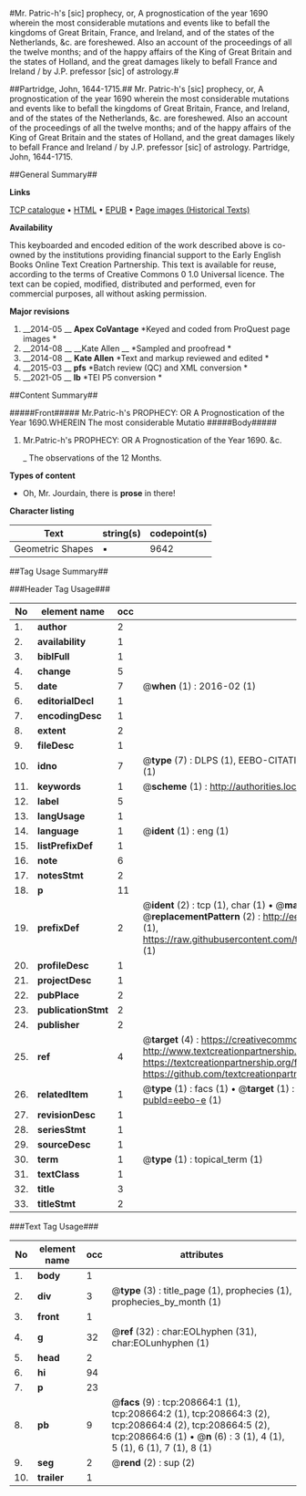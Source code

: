 #Mr. Patric-h's [sic] prophecy, or, A prognostication of the year 1690 wherein the most considerable mutations and events like to befall the kingdoms of Great Britain, France, and Ireland, and of the states of the Netherlands, &c. are foreshewed.  Also an account of the proceedings of all the twelve months; and of the happy affairs of the King of Great Britain and the states of Holland, and the great damages likely to befall France and Ireland / by J.P. prefessor [sic] of astrology.#

##Partridge, John, 1644-1715.##
Mr. Patric-h's [sic] prophecy, or, A prognostication of the year 1690 wherein the most considerable mutations and events like to befall the kingdoms of Great Britain, France, and Ireland, and of the states of the Netherlands, &c. are foreshewed.  Also an account of the proceedings of all the twelve months; and of the happy affairs of the King of Great Britain and the states of Holland, and the great damages likely to befall France and Ireland / by J.P. prefessor [sic] of astrology.
Partridge, John, 1644-1715.

##General Summary##

**Links**

[TCP catalogue](http://www.ota.ox.ac.uk/tcp/)  • 
[HTML](http://tei.it.ox.ac.uk/tcp/Texts-HTML/free/B43/B43607.html)  • 
[EPUB](http://tei.it.ox.ac.uk/tcp/Texts-EPUB/free/B43/B43607.epub) • 
[Page images (Historical Texts)](https://historicaltexts.jisc.ac.uk/eebo-489260618e)

**Availability**

This keyboarded and encoded edition of the work described above is co-owned by the
    institutions providing financial support to the Early English Books Online Text Creation
    Partnership. This text is available for reuse, according to the terms of  Creative Commons 0 1.0 Universal
    licence. The text can be copied, modified, distributed and performed, even for commercial
    purposes, all without asking permission.

**Major revisions**

1. __2014-05 __ __Apex CoVantage__ *Keyed and coded from ProQuest page images *
1. __2014-08 __ __Kate Allen __ *Sampled and proofread *
1. __2014-08 __ __Kate Allen__ *Text and markup reviewed and edited *
1. __2015-03 __ __pfs__ *Batch review (QC) and XML conversion *
1. __2021-05 __ __lb__ *TEI P5 conversion *

##Content Summary##

#####Front#####
 Mr.Patric-h's PROPHECY: OR A Prognostication of the Year 1690.WHEREIN The most considerable Mutatio
#####Body#####

1. Mr.Patric-h's PROPHECY: OR A Prognostication of the Year 1690. &c.

    _ The observations of the 12 Months.

**Types of content**

  * Oh, Mr. Jourdain, there is **prose** in there!

**Character listing**


|Text|string(s)|codepoint(s)|
|---|---|---|
|Geometric Shapes|▪|9642|

##Tag Usage Summary##

###Header Tag Usage###

|No|element name|occ|attributes|
|---|---|---|---|
|1.|__author__|2||
|2.|__availability__|1||
|3.|__biblFull__|1||
|4.|__change__|5||
|5.|__date__|7| @__when__ (1) : 2016-02 (1)|
|6.|__editorialDecl__|1||
|7.|__encodingDesc__|1||
|8.|__extent__|2||
|9.|__fileDesc__|1||
|10.|__idno__|7| @__type__ (7) : DLPS (1), EEBO-CITATION (1), VID (1), EEBO-PROQUEST (1), OCLC (2), STC (1)|
|11.|__keywords__|1| @__scheme__ (1) : http://authorities.loc.gov/ (1)|
|12.|__label__|5||
|13.|__langUsage__|1||
|14.|__language__|1| @__ident__ (1) : eng (1)|
|15.|__listPrefixDef__|1||
|16.|__note__|6||
|17.|__notesStmt__|2||
|18.|__p__|11||
|19.|__prefixDef__|2| @__ident__ (2) : tcp (1), char (1)  •  @__matchPattern__ (2) : ([0-9\-]+):([0-9IVX]+) (1), (.+) (1)  •  @__replacementPattern__ (2) : http://eebo.chadwyck.com/downloadtiff?vid=$1&page=$2 (1), https://raw.githubusercontent.com/textcreationpartnership/Texts/master/tcpchars.xml#$1 (1)|
|20.|__profileDesc__|1||
|21.|__projectDesc__|1||
|22.|__pubPlace__|2||
|23.|__publicationStmt__|2||
|24.|__publisher__|2||
|25.|__ref__|4| @__target__ (4) : https://creativecommons.org/publicdomain/zero/1.0/ (1), http://www.textcreationpartnership.org/docs/. (1), https://textcreationpartnership.org/faq/#faq05 (1), https://github.com/textcreationpartnership (1)|
|26.|__relatedItem__|1| @__type__ (1) : facs (1)  •  @__target__ (1) : https://data.historicaltexts.jisc.ac.uk/view?pubId=eebo-e (1)|
|27.|__revisionDesc__|1||
|28.|__seriesStmt__|1||
|29.|__sourceDesc__|1||
|30.|__term__|1| @__type__ (1) : topical_term (1)|
|31.|__textClass__|1||
|32.|__title__|3||
|33.|__titleStmt__|2||


###Text Tag Usage###

|No|element name|occ|attributes|
|---|---|---|---|
|1.|__body__|1||
|2.|__div__|3| @__type__ (3) : title_page (1), prophecies (1), prophecies_by_month (1)|
|3.|__front__|1||
|4.|__g__|32| @__ref__ (32) : char:EOLhyphen (31), char:EOLunhyphen (1)|
|5.|__head__|2||
|6.|__hi__|94||
|7.|__p__|23||
|8.|__pb__|9| @__facs__ (9) : tcp:208664:1 (1), tcp:208664:2 (1), tcp:208664:3 (2), tcp:208664:4 (2), tcp:208664:5 (2), tcp:208664:6 (1)  •  @__n__ (6) : 3 (1), 4 (1), 5 (1), 6 (1), 7 (1), 8 (1)|
|9.|__seg__|2| @__rend__ (2) : sup (2)|
|10.|__trailer__|1||
